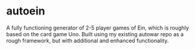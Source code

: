 # autoein
A fully functioning generator of 2-5 player games of Ein, which is roughly based on the card game Uno. Built using my existing autowar repo as a rough framework, but with additional and enhanced functionality.

